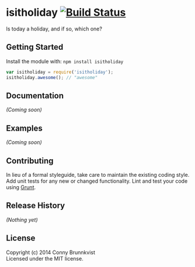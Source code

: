 # isitholiday [![Build Status](https://secure.travis-ci.org/cbrunnkvist/isitholiday.png?branch=master)](http://travis-ci.org/cbrunnkvist/isitholiday)

Is today a holiday, and if so, which one?

## Getting Started
Install the module with: `npm install isitholiday`

```javascript
var isitholiday = require('isitholiday');
isitholiday.awesome(); // "awesome"
```

## Documentation
_(Coming soon)_

## Examples
_(Coming soon)_

## Contributing
In lieu of a formal styleguide, take care to maintain the existing coding style. Add unit tests for any new or changed functionality. Lint and test your code using [Grunt](http://gruntjs.com/).

## Release History
_(Nothing yet)_

## License
Copyright (c) 2014 Conny Brunnkvist  
Licensed under the MIT license.
